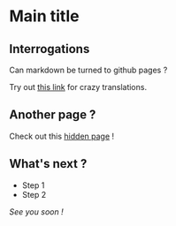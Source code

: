 # Main title

## Interrogations

Can markdown be turned to github pages ?

Try out [this link](https://www.deepl.com/fr/translator?referrer=https%3A%2F%2Fwww.google.com%2F) for crazy translations.

## Another page ?

Check out this [hidden page](https://albans98.github.io/subpage) !

## What's next ?

- Step 1
- Step 2

*See you soon !*

